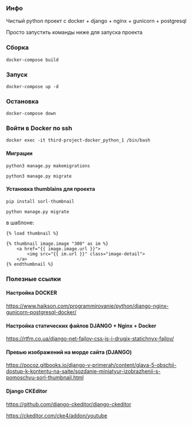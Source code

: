 ### Инфо
Чистый python проект с docker + django + nginx + gunicorn + postgresql

Просто запустить команды ниже для запуска проекта

### Сборка
`docker-compose build`

### Запуск
`docker-compose up -d`

### Остановка
`docker-compose down`

### Войти в Docker по ssh
`docker exec -it third-project-docker_python_1 /bin/bash`

#### Миграции
`python3 manage.py makemigrations`

`python3 manage.py migrate`

#### Установка thumblains для проекта

`pip install sorl-thumbnail`

`python manage.py migrate`

в шаблоне:

`{% load thumbnail %}`

```
{% thumbnail image.image "300" as im %}
    <a href="{{ image.image.url }}">
        <img src="{{ im.url }}" class="image-detail">
    </a>
{% endthumbnail %}
```

### Полезные ссылки

#### Настройка DOCKER
https://www.haikson.com/programmirovanie/python/django-nginx-gunicorn-postgresql-docker/ 

#### Настройка статических файлов DJANGO + Nginx + Docker
https://rtfm.co.ua/django-net-fajlov-css-js-i-drugix-statichnyx-fajlov/

#### Превью изображений на морде сайта (DJANGO)

https://pocoz.gitbooks.io/django-v-primerah/content/glava-5-obschii-dostup-k-kontentu-na-saite/sozdanie-miniatyur-izobrazhenii-s-pomoschyu-sorl-thumbnail.html

#### Django CKEditor

https://github.com/django-ckeditor/django-ckeditor

https://ckeditor.com/cke4/addon/youtube

